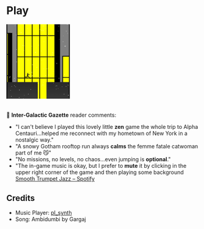 <h1><a href="//bacionejs.github.io/cat/index.html" style="text-decoration: none; color: inherit;">Play</a></h1>

<a href="//bacionejs.github.io/cat/index.html" target="_blank">
    <img src="README.jpg" width="33%" />
</a>
<br>
<br>

📰 **Inter-Galactic Gazette** reader comments:

- "I can't believe I played this lovely little **zen** game the whole trip to Alpha Centauri...helped me reconnect with my hometown of New York in a nostalgic way."
- "A snowy Gotham rooftop run always **calms** the femme fatale catwoman part of me 😼"
- "No missions, no levels, no chaos...even jumping is **optional**."
- "The in-game music is okay, but I prefer to **mute** it by clicking in the upper right corner of the game and then playing some background [Smooth Trumpet Jazz – Spotify](https://open.spotify.com/playlist/6gqJPa4A4gXTwTSGWcpC1d)

## Credits
- Music Player: [pl_synth](https://github.com/phoboslab/pl_synth)
- Song: Ambidumbi by Gargaj

